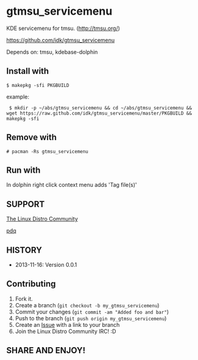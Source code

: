 gtmsu_servicemenu
=================

KDE servicemenu for tmsu. (http://tmsu.org/)

https://github.com/idk/gtmsu_servicemenu

Depends on: tmsu, kdebase-dolphin

Install with
------------

    $ makepkg -sfi PKGBUILD

example:
    
     $ mkdir -p ~/abs/gtmsu_servicemenu && cd ~/abs/gtmsu_servicemenu && wget https://raw.github.com/idk/gtmsu_servicemenu/master/PKGBUILD && makepkg -sfi

Remove with
-----------

    # pacman -Rs gtmsu_servicemenu

Run with
--------

In dolphin right click context menu adds 'Tag file(s)'


SUPPORT
-------

[The Linux Distro Community][1]

[pdq][2]


HISTORY
-------
* 2013-11-16: Version 0.0.1

Contributing
------------

1. Fork it.
2. Create a branch (`git checkout -b my_gtmsu_servicemenu`)
3. Commit your changes (`git commit -am "Added foo and bar"`)
4. Push to the branch (`git push origin my_gtmsu_servicemenu`)
5. Create an [Issue][2] with a link to your branch
6. Join the Linux Distro Community IRC! :D

SHARE AND ENJOY!
----------------

[1]: http://www.linuxdistrocommunity.com
[2]: https://github.com/idk/gtmsu_servicemenu/issues

